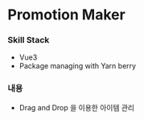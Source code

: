 # Promotion Maker

### Skill Stack

- Vue3
- Package managing with Yarn berry

### 내용

- Drag and Drop 을 이용한 아이템 관리

